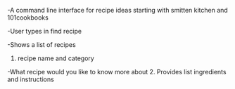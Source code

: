 -A command line interface for recipe ideas starting with smitten kitchen and 101cookbooks

-User types in find recipe

-Shows a list of recipes
  1. recipe name and category

-What recipe would you like to know more about
  2. Provides list ingredients and instructions
